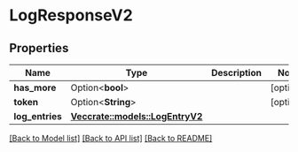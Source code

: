 # LogResponseV2

## Properties

Name | Type | Description | Notes
------------ | ------------- | ------------- | -------------
**has_more** | Option<**bool**> |  | [optional]
**token** | Option<**String**> |  | [optional]
**log_entries** | [**Vec<crate::models::LogEntryV2>**](LogEntry_V2.md) |  | 

[[Back to Model list]](../README.md#documentation-for-models) [[Back to API list]](../README.md#documentation-for-api-endpoints) [[Back to README]](../README.md)


